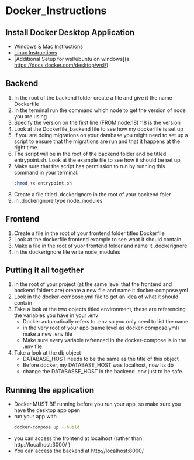 # Docker_Instructions

## Install Docker Desktop Application

- [Windows & Mac Instructions](https://docs.docker.com/docker-hub/quickstart/)
- [Linux Instructions](https://docs.docker.com/engine/install/ubuntu/)
- [Additional Setup for wsl/ubuntu on windows](a. https://docs.docker.com/desktop/wsl/)

## Backend

1. In the root of the backend folder create a file and give it the name Dockerfile
2. In the terminal run the command which node to get the version of node you are using
3. Specify the version on the first line (FROM node:18) :18 is the version
4. Look at the Dockerfile_backend file to see how my dockerfile is set up
5. If you are doing migrations on your database you might need to set up a script to ensure that the migrations are run and that it happens at the right time.
6. The script will be in the root of the backend folder and be titled entrypoint.sh. Look at the example file to see how it should be set up
7. Make sure that the script has permission to run by running this command in your terminal:
   ```sh
   chmod +x entrypoint.sh
   ```
8. Create a file titled .dockerignore in the root of your backend foler
9. in .dockerignore type node_modules

## Frontend

1. Create a file in the root of your frontend folder titles Dockerfile
2. Look at the dockerfile frontend example to see what it should contain
3. Make a file in the root of yuor frontend folder and name it .dockerignore
4. in the dockerignore file write node_modules

## Putting it all together

1. in the root of your project (at the same level that the frontend and backend folders are) create a new file and name it docker-compose.yml
2. Look in the docker-compose.yml file to get an idea of what it should contain
3. Take a look at the two objects titled environment, these are referencing the variables you have in your .env
   - Docker automatically refers to .env so you only need to list the name
   - in the very root of your app (same level as docker-compose.yml) make a new .env file
   - Make sure every variable refrenced in the docker-compose is in the .env file
4. Take a look at the db object
   - DATABASE_HOST needs to be the same as the title of this object
   - Before docker, my DATABASE_HOST was localhost, now its db
   - change the DATABASSE_HOST in the backend .env just to be safe.

## Running the application

- Docker MUST BE running before you run your app, so make sure you have the desktop app open
- run your app with
  ```sh
  docker-compose up --build
  ```
- you can access the frontend at localhost (rather than http://localhost:3000/ )
- You can access the backend at http://localhost:8000/

